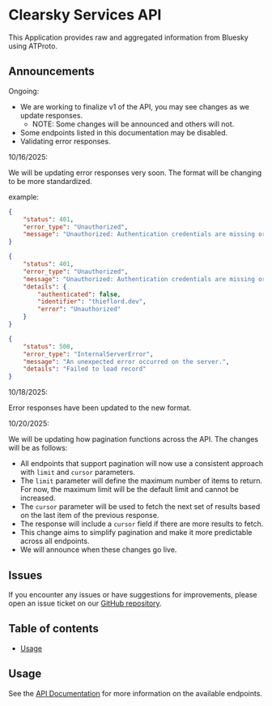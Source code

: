 # Clearsky Services API

This Application provides raw and aggregated information from Bluesky using ATProto.

## Announcements
Ongoing:
- We are working to finalize v1 of the API, you may see changes as we update responses.
  - NOTE: Some changes will be announced and others will not.
- Some endpoints listed in this documentation may be disabled.
- Validating error responses.

10/16/2025:

We will be updating error responses very soon. The format will be changing to be more standardized.

example:
```json
{
    "status": 401,
    "error_type": "Unauthorized",
    "message": "Unauthorized: Authentication credentials are missing or invalid."
}
```
```json
{
    "status": 401,
    "error_type": "Unauthorized",
    "message": "Unauthorized: Authentication credentials are missing or invalid.",
    "details": {
        "authenticated": false,
        "identifier": "thieflord.dev",
        "error": "Unauthorized"
    }
}
```
```json
{
    "status": 500,
    "error_type": "InternalServerError",
    "message": "An unexpected error occurred on the server.",
    "details": "Failed to load record"
}
```

10/18/2025:

Error responses have been updated to the new format.

10/20/2025:

We will be updating how pagination functions across the API. The changes will be as follows:
- All endpoints that support pagination will now use a consistent approach with `limit` and `cursor` parameters.
- The `limit` parameter will define the maximum number of items to return. For now, the maximum limit will be the default limit and cannot be increased.
- The `cursor` parameter will be used to fetch the next set of results based on the last item of the previous response.
- The response will include a `cursor` field if there are more results to fetch.
- This change aims to simplify pagination and make it more predictable across all endpoints.
- We will announce when these changes go live.

## Issues
If you encounter any issues or have suggestions for improvements, please open an issue ticket on our [GitHub repository](https://github.com/ClearskyApp06/clearskyservices/issues).

## Table of contents

- [Usage](api.md)

## Usage

See the [API Documentation](api.md) for more information on the available endpoints.
